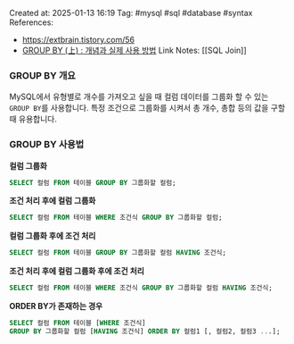 Created at:  2025-01-13 16:19
Tag: #mysql #sql #database #syntax 
References:
- https://extbrain.tistory.com/56
- [GROUP BY (上) : 개념과 실제 사용 방법](https://kimsyoung.tistory.com/entry/SQL-GROUP-BY-%E4%B8%8A-%EA%B0%9C%EB%85%90%EA%B3%BC-%EC%8B%A4%EC%A0%9C-%EC%A0%81%EC%9A%A9-%EB%B0%A9%EB%B2%95)
Link Notes: [[SQL Join]]

### GROUP BY 개요
MySQL에서 유형별로 개수를 가져오고 싶을 때 컬럼 데이터를 그룹화 할 수 있는 `GROUP BY`를 사용합니다.
특정 조건으로 그룹화를 시켜서 총 개수, 총합 등의 값을 구할 때 유용합니다. 

### GROUP BY 사용법
**컬럼 그룹화**
```SQL
SELECT 컬럼 FROM 테이블 GROUP BY 그룹화할 컬럼;
```

**조건 처리 후에 컬럼 그룹화**
```SQL
SELECT 컬럼 FROM 테이블 WHERE 조건식 GROUP BY 그룹화할 컬럼;
```

**컬럼 그룹화 후에 조건 처리**
```SQL
SELECT 컬럼 FROM 테이블 GROUP BY 그룹화할 컬럼 HAVING 조건식;
```

**조건 처리 후에 컬럼 그룹화 후에 조건 처리**
```SQL
SELECT 컬럼 FROM 테이블 WHERE 조건식 GROUP BY 그룹화할 컬럼 HAVING 조건식;
```

**ORDER BY가 존재하는 경우**
```SQL
SELECT 컬럼 FROM 테이블 [WHERE 조건식]
GROUP BY 그룹화할 컬럼 [HAVING 조건식] ORDER BY 컬럼1 [, 컬럼2, 컬럼3 ...];
```

